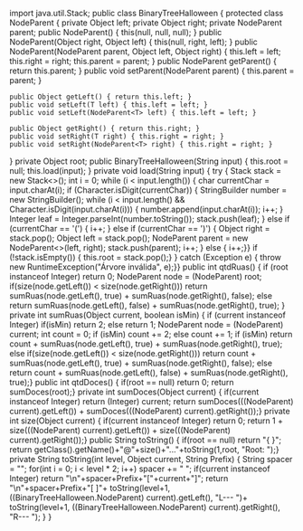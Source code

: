 

import java.util.Stack;
public class BinaryTreeHalloween {
  protected class NodeParent<T> {
    private Object left;
    private Object right;
    private NodeParent<T> parent;
    public NodeParent() {
      this(null, null, null);
    }
    public NodeParent(Object right, Object left) {
      this(null, right, left);
    }
    public NodeParent(NodeParent<T> parent, Object left, Object right) {
      this.left = left;
      this.right = right;
      this.parent = parent;
    }
    public NodeParent<T> getParent() { return this.parent; }
    public void setParent(NodeParent<T> parent) { this.parent = parent; }
    
    
    public Object getLeft() { return this.left; }
    public void setLeft(T left) { this.left = left; }
    public void setLeft(NodeParent<T> left) { this.left = left; }
    
    public Object getRight() { return this.right; }
    public void setRight(T right) { this.right = right; }
    public void setRight(NodeParent<T> right) { this.right = right; }
  }
  private Object root;
  public BinaryTreeHalloween(String input) {
    this.root = null;
    this.load(input);
  }
  private void load(String input) {
    try {
      Stack<Object> stack = new Stack<>();
      int i = 0;
      while (i < input.length()) {
          char currentChar = input.charAt(i);
          if (Character.isDigit(currentChar)) {
              StringBuilder number = new StringBuilder();
              while (i < input.length() && Character.isDigit(input.charAt(i))) {
                  number.append(input.charAt(i));
                  i++;
              }
              Integer leaf = Integer.parseInt(number.toString());
              stack.push(leaf);
          } else if (currentChar == '(') {
              i++;
          } else if (currentChar == ')') {
Object right = stack.pop();
Object left = stack.pop();
NodeParent<Integer> parent = new NodeParent<>(left, right);
stack.push(parent);
 i++;
} else {
 i++;}}
if (!stack.isEmpty()) {
this.root = stack.pop();}
} catch (Exception e) {
throw new RuntimeException("Árvore inválida", e);}}
public int qtdRuas() {
if (root instanceof Integer) return 0;
NodeParent<?> node = (NodeParent<?>) root;
if(size(node.getLeft()) < size(node.getRight()))
return sumRuas(node.getLeft(), true) + sumRuas(node.getRight(), false);
else
return sumRuas(node.getLeft(), false) + sumRuas(node.getRight(), true);  }
private int sumRuas(Object current, boolean isMin) {
if (current instanceof Integer)
if(isMin) return 2;
else return 1;
NodeParent<?> node = (NodeParent<?>) current;
int count = 0;
if (isMin)
count += 2;
else
count += 1;
if (isMin)
return count + sumRuas(node.getLeft(), true) + sumRuas(node.getRight(), true);
else if(size(node.getLeft()) < size(node.getRight()))
return count + sumRuas(node.getLeft(), true) + sumRuas(node.getRight(), false);
else
return count + sumRuas(node.getLeft(), false) + sumRuas(node.getRight(), true);}
public int qtdDoces() {
if(root == null) return 0;
return sumDoces(root);}
private int sumDoces(Object current) {
if(current instanceof Integer) return (Integer) current;
return sumDoces(((NodeParent<?>) current).getLeft()) + sumDoces(((NodeParent<?>) current).getRight());}
 private int size(Object current) {
if(current instanceof Integer) return 0;
return 1 + size(((NodeParent<?>) current).getLeft()) + size(((NodeParent<?>) current).getRight());}
public String toString() {
if(root == null) return "{ }";
return getClass().getName()+"@"+size()+"..."+toString(1,root, "Root: ");}
  private String toString(int level, Object current, String Prefix) {
String spacer = "";
for(int i = 0; i < level * 2; i++) spacer += " ";
if(current instanceof Integer) return  "\n"+spacer+Prefix+"["+current+"]";
return "\n"+spacer+Prefix+"[ ]"+
toString(level+1, ((BinaryTreeHalloween.NodeParent<?>) current).getLeft(), "L--- ")+
toString(level+1, ((BinaryTreeHalloween.NodeParent<?>) current).getRight(), "R--- ");
  }
}
